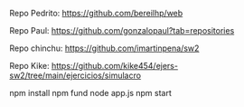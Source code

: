 Repo Pedrito: https://github.com/bereilhp/web

Repo Paul: https://github.com/gonzalopaul?tab=repositories

Repo chinchu: https://github.com/imartinpena/sw2

Repo Kike: https://github.com/kike454/ejers-sw2/tree/main/ejercicios/simulacro


npm install
npm fund
node app.js
npm start 
